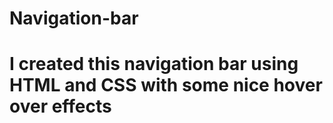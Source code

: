 # Navigation-bar
# I created this navigation bar using HTML and CSS with some nice hover over effects
